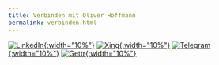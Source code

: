 ```yaml
---
title: Verbinden mit Oliver Hoffmann
permalink: verbinden.html
---
```

[![LinkedIn](https://res.cloudinary.com/ontore/image/upload/c_scale,fl_any_format.sanitize,h_200,w_200/v1659431003/2022-08-02-linkedin_wpkz98.svg){:width="10%"}](https://www.linkedin.com/in/ontore)
[![Xing](https://res.cloudinary.com/ontore/image/upload/c_scale,fl_any_format.sanitize,w_200/v1659443016/2022-08-02-xing_nbetti.svg){:width="10%"}](https://www.xing.com/profile/Oliver_Hoffmann143)
[![Telegram](https://res.cloudinary.com/ontore/image/upload/fl_any_format.sanitize/v1659426347/2022-08-02-Telegram_ibefav.svg){:width="10%"}](https://t.me/hoffmann2022)
[![Gettr](https://res.cloudinary.com/ontore/image/upload/fl_any_format.sanitize/v1659429404/2022-08-02-gettr_vnnbda.svg){:width="10%"}](https://gettr.com/user/hoffmann_2022)
